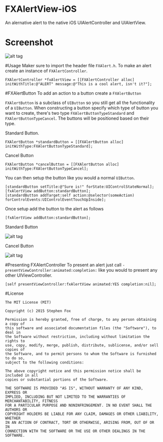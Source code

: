 # FXAlertView-iOS
An alernative alert to the native iOS UIAlertController and UIAlertView.

# Screenshot
![alt tag](https://github.com/StephenFox1995/FXAlertView-iOS/blob/master/Assets/Screenshot.png)

#Usage
Maker sure to import the header file `FXAlert.h`. To make an alert create an instance of `FXAlertController`.
```
FXAlertController *fxAlertView = [[FXAlertController alloc] initWithTitle:@"ALERT" message:@"This is a cool alert, isn't it?"];
```


#FXAlertButton
To add an action to a button create a `FXAlertButton`

`FXAlertButton` is a subclass of `UIButton` so you still get all the functionality of a `UIButton`. When constructing a button specify which type of button you want to create, there's two type `FXAlertButtonTypeStandard` and `FXAlertButtonTypeCancel`. The buttons will be positioned based on their type.

Standard Button.
```
FXAlertButton *standardButton = [[FXAlertButton alloc] initWithType:FXAlertButtonTypeStandard];
```

Cancel Button
``` 
FXAlertButton *cancelButton = [[FXAlertButton alloc] initWithType:FXAlertButtonTypeCancel];
```

You can then setup the button like you would a normal `UIButton`.
```
[standardButton setTitle:@"Sure is!" forState:UIControlStateNormal];
[fxAlertView addButton:standardButton];
[standardButton addTarget:self action:@selector(someAction) forControlEvents:UIControlEventTouchUpInside];
```


Once setup add the button to the alert as follows
```
[fxAlertView addButton:standardButton];
```
Standard Button

![alt tag](https://github.com/StephenFox1995/FXAlertView-iOS/blob/master/Assets/StandardButton.png)

Cancel Button

![alt tag](https://github.com/StephenFox1995/FXAlertView-iOS/blob/master/Assets/CancelButton.png)


#Presenting FXAlertController
To present an alert just call `-presentViewController:animated:completion:` like you would to present any other UIViewController.

```
[self presentViewController:fxAlertView animated:YES completion:nil];
```

#License

```
The MIT License (MIT)

Copyright (c) 2015 Stephen Fox

Permission is hereby granted, free of charge, to any person obtaining a copy of
this software and associated documentation files (the "Software"), to deal in
the Software without restriction, including without limitation the rights to
use, copy, modify, merge, publish, distribute, sublicense, and/or sell copies of
the Software, and to permit persons to whom the Software is furnished to do so,
subject to the following conditions:

The above copyright notice and this permission notice shall be included in all
copies or substantial portions of the Software.

THE SOFTWARE IS PROVIDED "AS IS", WITHOUT WARRANTY OF ANY KIND, EXPRESS OR
IMPLIED, INCLUDING BUT NOT LIMITED TO THE WARRANTIES OF MERCHANTABILITY, FITNESS
FOR A PARTICULAR PURPOSE AND NONINFRINGEMENT. IN NO EVENT SHALL THE AUTHORS OR
COPYRIGHT HOLDERS BE LIABLE FOR ANY CLAIM, DAMAGES OR OTHER LIABILITY, WHETHER
IN AN ACTION OF CONTRACT, TORT OR OTHERWISE, ARISING FROM, OUT OF OR IN
CONNECTION WITH THE SOFTWARE OR THE USE OR OTHER DEALINGS IN THE SOFTWARE.
```
